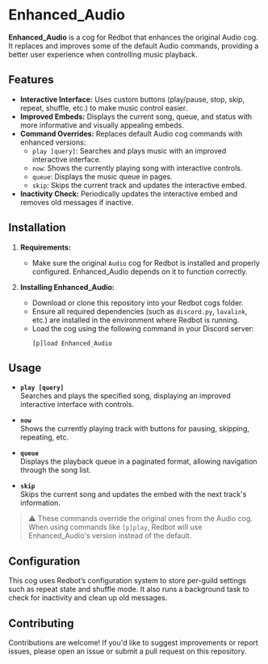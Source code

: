 # Enhanced_Audio

**Enhanced_Audio** is a cog for Redbot that enhances the original Audio cog. It replaces and improves some of the default Audio commands, providing a better user experience when controlling music playback.

## Features

- **Interactive Interface:** Uses custom buttons (play/pause, stop, skip, repeat, shuffle, etc.) to make music control easier.
- **Improved Embeds:** Displays the current song, queue, and status with more informative and visually appealing embeds.
- **Command Overrides:** Replaces default Audio cog commands with enhanced versions:
  - `play [query]`: Searches and plays music with an improved interactive interface.
  - `now`: Shows the currently playing song with interactive controls.
  - `queue`: Displays the music queue in pages.
  - `skip`: Skips the current track and updates the interactive embed.
- **Inactivity Check:** Periodically updates the interactive embed and removes old messages if inactive.

## Installation

1. **Requirements:**  
   - Make sure the original `Audio` cog for Redbot is installed and properly configured. Enhanced_Audio depends on it to function correctly.

2. **Installing Enhanced_Audio:**  
   - Download or clone this repository into your Redbot cogs folder.
   - Ensure all required dependencies (such as `discord.py`, `lavalink`, etc.) are installed in the environment where Redbot is running.
   - Load the cog using the following command in your Discord server:  
     ```
     [p]load Enhanced_Audio
     ```

## Usage

- **`play [query]`**  
  Searches and plays the specified song, displaying an improved interactive interface with controls.

- **`now`**  
  Shows the currently playing track with buttons for pausing, skipping, repeating, etc.

- **`queue`**  
  Displays the playback queue in a paginated format, allowing navigation through the song list.

- **`skip`**  
  Skips the current song and updates the embed with the next track's information.

> ⚠️ These commands override the original ones from the Audio cog. When using commands like `[p]play`, Redbot will use Enhanced_Audio's version instead of the default.

## Configuration

This cog uses Redbot’s configuration system to store per-guild settings such as repeat state and shuffle mode. It also runs a background task to check for inactivity and clean up old messages.

## Contributing

Contributions are welcome! If you'd like to suggest improvements or report issues, please open an issue or submit a pull request on this repository.
